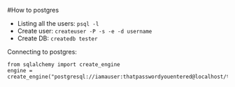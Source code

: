 #How to postgres

* Listing all the users: `psql -l`
* Create user: `createuser -P -s -e -d username`
* Create DB: `createdb tester`

Connecting to postgres:

```
from sqlalchemy import create_engine
engine = create_engine("postgresql://iamauser:thatpasswordyouentered@localhost/test")
```